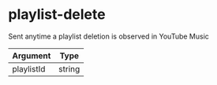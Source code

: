 # playlist-delete

Sent anytime a playlist deletion is observed in YouTube Music

| Argument   | Type   |
| ---------- | ------ |
| playlistId | string |